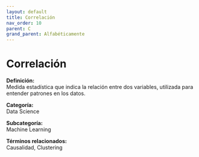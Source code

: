 ```yaml
---
layout: default
title: Correlación
nav_order: 10
parent: C
grand_parent: Alfabéticamente
---
```


# Correlación

**Definición:**  
Medida estadística que indica la relación entre dos variables, utilizada para entender patrones en los datos.

**Categoría:**  
Data Science  

**Subcategoría:**  
Machine Learning

**Términos relacionados:**  
Causalidad, Clustering
